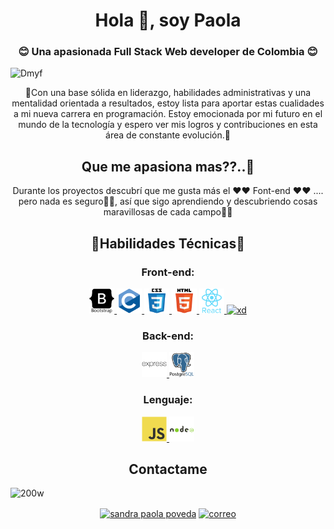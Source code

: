 <h1 align="center">Hola 👋, soy Paola</h1>
<h3 align="center">😊 Una apasionada Full Stack Web developer de Colombia 😊 </h3> 

![Dmyf](https://github.com/Paitopoveda90/Paitopoveda90/assets/121766472/260649d4-3f02-41be-a68e-4bd5db5172c7)


<p align="center">🚀Con una base sólida en liderazgo, habilidades administrativas y una mentalidad orientada a resultados, estoy lista para aportar estas cualidades a mi nueva carrera en programación. Estoy emocionada por mi futuro en el mundo de la tecnología y espero ver mis logros y contribuciones en esta área de constante evolución.🚀 </p>

<h2 align="center">Que me apasiona mas??..🤔</h2>
<p align="center">Durante los proyectos descubrí que me gusta más el ❤️❤️ Font-end ❤️❤️ .... pero nada es seguro🤭😜, así que sigo aprendiendo y descubriendo cosas maravillosas de cada campo🤗😍</p>

<h2 align="center">🔨Habilidades Técnicas🔨</h2>

<h3 align="center">Front-end:</h3>
<p align="center"> <a href="https://getbootstrap.com" target="_blank" rel="noreferrer"> <img src="https://raw.githubusercontent.com/devicons/devicon/master/icons/bootstrap/bootstrap-plain-wordmark.svg" alt="bootstrap" width="40" height="40"/> </a> <a href="https://www.cprogramming.com/" target="_blank" rel="noreferrer"> <img src="https://raw.githubusercontent.com/devicons/devicon/master/icons/c/c-original.svg" alt="c" width="40" height="40"/> </a> <a href="https://www.w3schools.com/css/" target="_blank" rel="noreferrer"> <img src="https://raw.githubusercontent.com/devicons/devicon/master/icons/css3/css3-original-wordmark.svg" alt="css3" width="40" height="40"/> </a> <a href="https://www.w3.org/html/" target="_blank" rel="noreferrer"> <img src="https://raw.githubusercontent.com/devicons/devicon/master/icons/html5/html5-original-wordmark.svg" alt="html5" width="40" height="40"/> </a> <a href="https://reactjs.org/" target="_blank" rel="noreferrer"> <img src="https://raw.githubusercontent.com/devicons/devicon/master/icons/react/react-original-wordmark.svg" alt="react" width="40" height="40"/> </a> <a href="https://www.adobe.com/products/xd.html" target="_blank" rel="noreferrer"> <img src="https://cdn.worldvectorlogo.com/logos/adobe-xd.svg" alt="xd" width="40" height="40"/> </a> </p>

<h3 align="center">Back-end:</h3>
<p align="center">
   <a href="https://expressjs.com" target="_blank" rel="noreferrer"> <img src="https://raw.githubusercontent.com/devicons/devicon/master/icons/express/express-original-wordmark.svg" alt="express" width="40" height="40"/> </a> <a href="https://www.postgresql.org" target="_blank" rel="noreferrer"> <img src="https://raw.githubusercontent.com/devicons/devicon/master/icons/postgresql/postgresql-original-wordmark.svg" alt="postgresql" width="40" height="40"/> </a>
</p>

<h3 align="center">Lenguaje:</h3>
<p align="center">
  <a href="https://developer.mozilla.org/en-US/docs/Web/JavaScript" target="_blank" rel="noreferrer"> <img src="https://raw.githubusercontent.com/devicons/devicon/master/icons/javascript/javascript-original.svg" alt="javascript" width="40" height="40"/> </a> <a href="https://nodejs.org" target="_blank" rel="noreferrer"> <img src="https://raw.githubusercontent.com/devicons/devicon/master/icons/nodejs/nodejs-original-wordmark.svg" alt="nodejs" width="40" height="40"/> </a>  
</p>

<h2 align="center">Contactame</h2>

![200w](https://github.com/Paitopoveda90/Paitopoveda90/assets/121766472/bd01a849-5b09-47d7-8659-61d0351e3b2b)



<p align="center">
<a href="https://linkedin.com/in/sandra-paola-poveda-marulanda-11285083" target="blank"><img align="center" src="https://raw.githubusercontent.com/rahuldkjain/github-profile-readme-generator/master/src/images/icons/Social/linked-in-alt.svg" alt="sandra paola poveda" height="30" width="40" /></a> <a href="mailto:sppoveda90@gmail.com" target="blank"><img align="center" src="https://upload.wikimedia.org/wikipedia/commons/thumb/7/7e/Gmail_icon_%282020%29.svg/2560px-Gmail_icon_%282020%29.svg.png" alt="correo" height="30" width="40" /></a>
</p>
